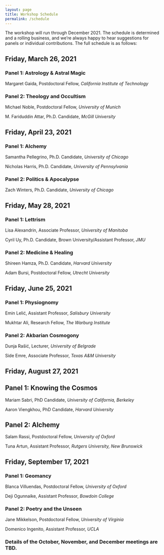 ```yaml
---
layout: page
title: Workshop Schedule
permalink: /schedule
---
```


The workshop will run through December 2021. The schedule is determined and a rolling business, and we’re always happy to hear suggestions for panels or individual contributions. The full schedule is as follows:

## Friday, March 26, 2021

### Panel 1: Astrology & Astral Magic

Margaret Gaida, Postdoctoral Fellow, *California Institute of Technology*

### Panel 2: Theology and Occultism

Michael Noble, Postdoctoral Fellow, *University of Munich*

M. Fariduddin Attar, Ph.D. Candidate, *McGill University*


## Friday, April 23, 2021

### Panel 1: Alchemy

Samantha Pellegrino, Ph.D. Candidate, *University of Chicago*

Nicholas Harris, Ph.D. Candidate, *University of Pennsylvania*

### Panel 2: Politics & Apocalypse

Zach Winters, Ph.D. Candidate, *University of Chicago*


## Friday, May 28, 2021

### Panel 1: Lettrism

Lisa Alexandrin, Associate Professor, *University of Manitoba*

Cyril Uy, Ph.D. Candidate, Brown University/Assistant Professor, *JMU*

### Panel 2: Medicine & Healing

Shireen Hamza, Ph.D. Candidate, *Harvard University*

Adam Bursi, Postdoctoral Fellow, *Utrecht University*


## Friday, June 25, 2021

### Panel 1: Physiognomy

Emin Lelić, Assistant Professor, *Salisbury University*

Mukhtar Ali, Research Fellow, *The Warburg Institute*

### Panel 2: Akbarian Cosmogony

Dunja Rašić, Lecturer, *University of Belgrade*

Side Emre, Associate Professor, *Texas A&M University*


## Friday, August 27, 2021

## Panel 1: Knowing the Cosmos

Mariam Sabri, PhD Candidate, *University of California, Berkeley*

Aaron Viengkhou, PhD Candidate, *Harvard University*

## Panel 2: Alchemy

Salam Rassi, Postdoctoral Fellow, *University of Oxford*

Tuna Artun, Assistant Professor, *Rutgers University, New Brunswick*


## Friday, September 17, 2021

### Panel 1: Geomancy

Blanca Villuendas, Postdoctoral Fellow, *University of Oxford*

Deji Ogunnaike, Assistant Professor, *Bowdoin College*

### Panel 2: Poetry and the Unseen

Jane Mikkelson, Postdoctoral Fellow, *University of Virginia*

Domenico Ingenito, Assistant Professor, *UCLA*


### Details of the October, November, and December meetings are TBD.


